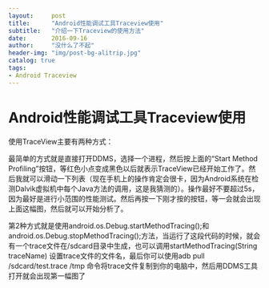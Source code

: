 ```yaml
---
layout:     post
title:      "Android性能调试工具Traceview使用"
subtitle:   "介绍一下Traceview的使用方法"
date:       2016-09-16
author:     "没什么了不起"
header-img: "img/post-bg-alitrip.jpg"
catalog: true
tags:
- Android Traceview
---
```


# Android性能调试工具Traceview使用

使用TraceView主要有两种方式：

最简单的方式就是直接打开DDMS，选择一个进程，然后按上面的“Start Method Profiling”按钮，等红色小点变成黑色以后就表示TraceView已经开始工作了。然后我就可以滑动一下列表（现在手机上的操作肯定会很卡，因为Android系统在检测Dalvik虚拟机中每个Java方法的调用，这是我猜测的）。操作最好不要超过5s，因为最好是进行小范围的性能测试。然后再按一下刚才按的按钮，等一会就会出现上面这幅图，然后就可以开始分析了。

第2种方式就是使用android.os.Debug.startMethodTracing();和android.os.Debug.stopMethodTracing();方法，当运行了这段代码的时候，就会有一个trace文件在/sdcard目录中生成，也可以调用startMethodTracing(String traceName) 设置trace文件的文件名，最后你可以使用adb pull /sdcard/test.trace /tmp 命令将trace文件复制到你的电脑中，然后用DDMS工具打开就会出现第一幅图了
